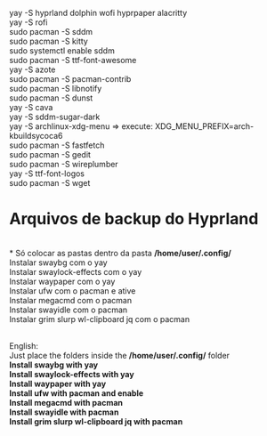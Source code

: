 yay -S hyprland dolphin wofi hyprpaper alacritty<br/>
yay -S rofi<br/>
sudo pacman -S sddm<br/>
sudo pacman -S kitty<br/>
sudo systemctl enable sddm<br/>
sudo pacman -S ttf-font-awesome<br/>
yay -S azote<br/>
sudo pacman -S pacman-contrib<br/>
sudo pacman -S libnotify<br/>
sudo pacman -S dunst<br/>
yay -S cava<br/>
yay -S sddm-sugar-dark<br/>
yay -S archlinux-xdg-menu => execute: XDG_MENU_PREFIX=arch- kbuildsycoca6<br/>
sudo pacman -S fastfetch<br/>
sudo pacman -S gedit<br/>
sudo pacman -S wireplumber<br/>
yay -S ttf-font-logos<br/>
sudo pacman -S wget<br/>

<h1>Arquivos de backup do Hyprland</h1><br/>
* Só colocar as pastas dentro da pasta
<b>/home/user/.config/</b><br/>
Instalar swaybg com o yay<br/>
Instalar swaylock-effects com o yay<br/>
Instalar waypaper com o yay<br/>
Instalar ufw com o pacman e ative<br/>
Instalar megacmd com o pacman<br/>
Instalar swayidle com o pacman<br/>
Instalar grim slurp wl-clipboard jq com o pacman<br/><br/>


English:<br/>
Just place the folders inside the
<b>/home/user/.config/</b> folder<br/>
<b>Install swaybg with yay</b><br/>
<b>Install swaylock-effects with yay</b><br/>
<b>Install waypaper with yay</b><br/>
<b>Install ufw with pacman and enable</b><br/>
<b>Install megacmd with pacman</b><br/>
<b>Install swayidle with pacman</b><br/>
<b>Install grim slurp wl-clipboard jq with pacman</b><br/>
